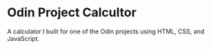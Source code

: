 # Odin Project Calcultor

A calculator I built for one of the Odin projects using HTML, CSS, and JavaScript.
